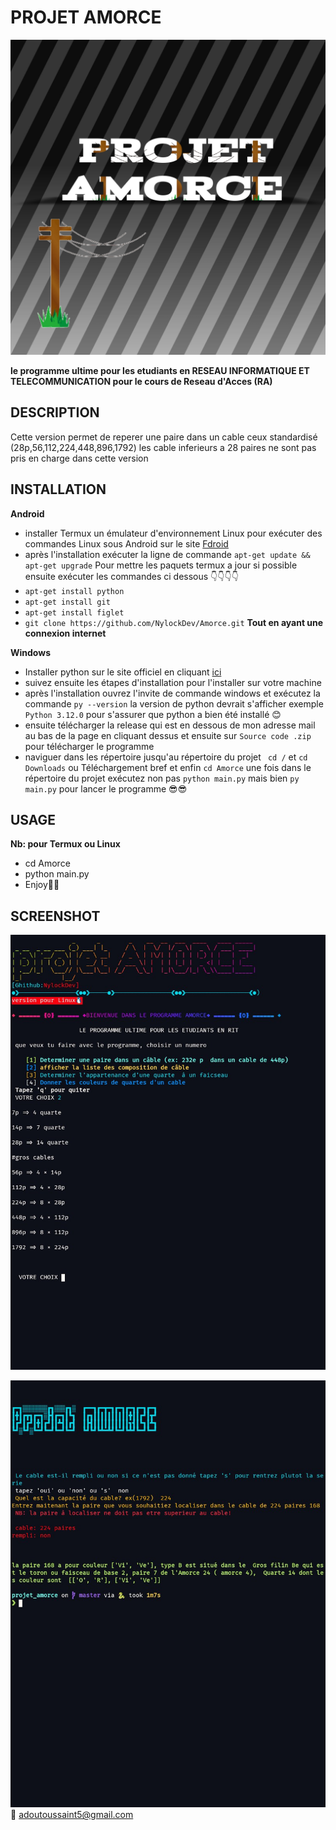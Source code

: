 # PROJET AMORCE

 ![20231106_135603](screenshot%20/20231106_135603.jpg)

**le programme ultime pour les etudiants en RESEAU INFORMATIQUE ET TELECOMMUNICATION pour le cours de Reseau d'Acces (RA)**

## DESCRIPTION

Cette version permet de reperer une paire dans un cable ceux standardisé  (28p,56,112,224,448,896,1792)  les cable inferieurs a 28 paires ne sont pas pris en charge dans cette version 

## INSTALLATION

**Android**
- installer Termux un émulateur d'environnement Linux pour exécuter des commandes Linux sous Android sur le site [Fdroid](https://f-droid.org/fr/packages/com.termux)
- après l'installation exécuter la ligne de commande `apt-get update && apt-get upgrade`
Pour mettre les paquets termux a jour si possible ensuite exécuter les commandes ci dessous 👇👇👇👇
-  `apt-get install python`
- `apt-get install git`
- `apt-get install figlet`
- `git clone https://github.com/NylockDev/Amorce.git`
    **Tout en ayant une connexion internet**

**Windows**

- Installer python sur le site officiel en cliquant [ici](https://python.org/downloads)
- suivez ensuite les étapes d'installation pour l'installer sur votre machine
- après l'installation ouvrez l'invite de commande windows et exécutez la commande `py --version` la version de python devrait s'afficher exemple `Python 3.12.0` pour s'assurer que python a bien été installé 😊
- ensuite télécharger la release qui est en dessous de mon adresse mail au bas de la page en cliquant dessus et ensuite sur `Source code .zip` pour télécharger le programme
- naviguer dans les répertoire jusqu'au répertoire du projet ` cd /` et `cd Downloads` ou Téléchargement bref et enfin `cd Amorce` une fois dans le répertoire du projet exécutez non pas `python main.py` mais bien `py main.py` pour lancer le programme 😎😎


## USAGE

**Nb: pour Termux ou Linux**

- cd Amorce
- python main.py
- Enjoy🥳🥳
## SCREENSHOT

![Screenshot_2023-11-04-21-02-29_Edited](screenshot%20/Screenshot_2023-11-04-21-02-29_Edited.jpg)

![Screenshot_2023-11-04-21-03-03_Edited](screenshot%20/Screenshot_2023-11-04-21-03-03_Edited.jpg)
📧 adoutoussaint5@gmail.com



